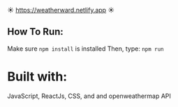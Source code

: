 ☀️ https://weatherward.netlify.app ☀️

## How To Run:
Make sure `npm install` is installed
Then, type: `npm run`

# Built with:
JavaScript, ReactJs, CSS, and and openweathermap API

